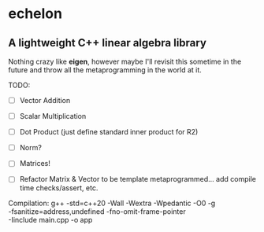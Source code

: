 # echelon
A lightweight C++ linear algebra library
---
Nothing crazy like **eigen**, however maybe I'll revisit this sometime in the future and throw all the metaprogramming in the world at it. 

TODO:
- [ ] Vector Addition
- [ ] Scalar Multiplication
- [ ] Dot Product (just define standard inner product for R2)
- [ ] Norm?
- [ ] Matrices!
- [ ] Refactor Matrix & Vector to be template metaprogrammed... add compile time checks/assert, etc. 






Compilation:
g++ -std=c++20 -Wall -Wextra -Wpedantic -O0 -g \
    -fsanitize=address,undefined -fno-omit-frame-pointer \
    -Iinclude main.cpp -o app


